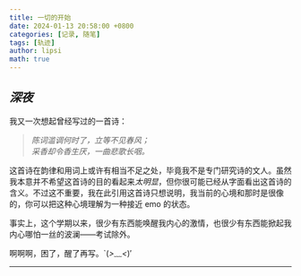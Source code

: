 ```yaml
---
title: 一切的开始
date: 2024-01-13 20:58:00 +0800
categories: [记录, 随笔]
tags: [轨迹]
author: lipsi
math: true
---
```

## *深夜*

我又一次想起曾经写过的一首诗：

> *陈词滥调何时了，立等不见春风；*  
> *采香却令香生厌，一曲悲歌长咽。*

这首诗在韵律和用词上或许有相当不足之处，毕竟我不是专门研究诗的文人。虽然我本意并不希望这首诗的目的看起来*太明显*，但你很可能已经从字面看出这首诗的含义。不过这不重要，我在此引用这首诗只想说明，我当前的心境和那时是很像的，你可以把这种心境理解为一种接近 emo 的状态。

事实上，这个学期以来，很少有东西能唤醒我内心的激情，也很少有东西能掀起我内心哪怕一丝的波澜——考试除外。

啊啊啊，困了，醒了再写。`(*>﹏<*)′

---
